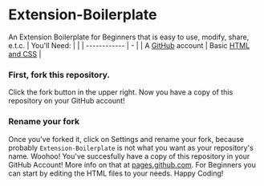 # Extension-Boilerplate
An Extension Boilerplate for Beginners that is easy to use, modify, share, e.t.c.
| You'll Need: |   |
| ------------ | - |
| A [GitHub](http://www.github.com/signup) account | Basic [HTML and CSS](http://learn.shayhowe.com/html-css/) |

### First, fork this repository.

Click the fork button in the upper right. Now you have a copy of this repository on your GitHub account!

### Rename your fork

Once you've forked it, click on Settings and rename your fork, because probably `Extension-Boilerplate` is not what you want as your repository's name. Woohoo! You've succesfully have a copy of this repository in your GitHub Account! More info on that at [pages.github.com](http://www.pages.github.com).
For Beginners you can start by editing the HTML files to your needs.
Happy Coding!
